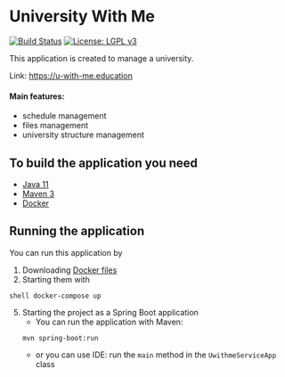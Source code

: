 # University With Me

[![Build Status](https://github.com/HappyMary16/uwithme-server/actions/workflows/main.yml/badge.svg)](https://github.com/HappyMary16/uwithme-server/actions/workflows/main.yml)
[![License: LGPL v3](https://img.shields.io/badge/License-LGPL_v3-blue.svg)](https://www.gnu.org/licenses/lgpl-3.0)

This application is created to manage a university.

Link: https://u-with-me.education

#### Main features:
* schedule management
* files management
* university structure management

## To build the application you need
* [Java 11](https://adoptopenjdk.net/index.html?variant=openjdk11&jvmVariant=hotspot)
* [Maven 3](https://maven.apache.org/index.html)
* [Docker](https://www.docker.com/)

## Running the application

You can run this application by

1. Downloading [Docker files](https://github.com/HappyMary16/uwithme-docker-files)
2. Starting them with 
```
shell docker-compose up
```
5. Starting the project as a Spring Boot application
    - You can run the application with Maven:
    ```
    mvn spring-boot:run
    ```
    - or you can use IDE:
    run the ```main``` method in the ```UwithmeServiceApp``` class
